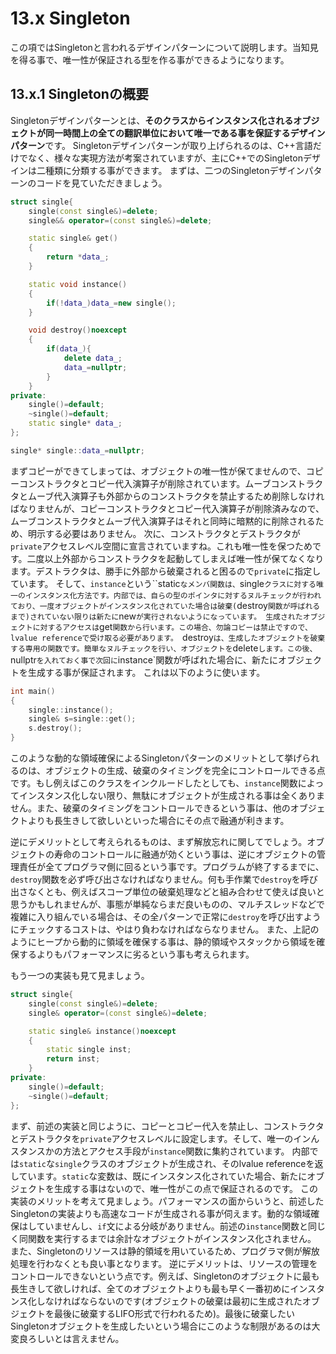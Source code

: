# 13.x Singleton
この項ではSingletonと言われるデザインパターンについて説明します。当知見を得る事で、唯一性が保証される型を作る事ができるようになります。

## 13.x.1 Singletonの概要
Singletonデザインパターンとは、**そのクラスからインスタンス化されるオブジェクトが同一時間上の全ての翻訳単位において唯一である事を保証するデザインパターン**です。
Singletonデザインパターンが取り上げられるのは、C++言語だけでなく、様々な実現方法が考案されていますが、主にC++でのSingletonデザインは二種類に分類する事ができます。
まずは、二つのSingletonデザインパターンのコードを見ていただきましょう。
```cpp
struct single{
    single(const single&)=delete;
    single&& operator=(const single&)=delete;

    static single& get()
    {
        return *data_;
    }

    static void instance()
    {
        if(!data_)data_=new single();
    }

    void destroy()noexcept
    {
        if(data_){
            delete data_;
            data_=nullptr;
        }
    }
private:
    single()=default;
    ~single()=default;
    static single* data_;
};

single* single::data_=nullptr;
```
まずコピーができてしまっては、オブジェクトの唯一性が保てませんので、コピーコンストラクタとコピー代入演算子が削除されています。ムーブコンストラクタとムーブ代入演算子も外部からのコンストラクタを禁止するため削除しなければなりませんが、コピーコンストラクタとコピー代入演算子が削除済みなので、ムーブコンストラクタとムーブ代入演算子はそれと同時に暗黙的に削除されるため、明示する必要はありません。
次に、コンストラクタとデストラクタが`private`アクセスレベル空間に宣言されていますね。これも唯一性を保つためです。二度以上外部からコンストラクタを起動してしまえば唯一性が保てなくなります。デストラクタは、勝手に外部から破棄されると困るので`private`に指定しています。
そして、`instance`という``static`なメンバ関数は、`single`クラスに対する唯一のインスタンス化方法です。内部では、自らの型のポインタに対するヌルチェックが行われており、一度オブジェクトがインスタンス化されていた場合は破棄(`destroy`関数が呼ばれるまで)されていない限りは新たに`new`が実行されないようになっています。
生成されたオブジェクトに対するアクセスは`get`関数から行います。この場合、勿論コピーは禁止ですので、lvalue referenceで受け取る必要があります。
`destroy`は、生成したオブジェクトを破棄する専用の関数です。簡単なヌルチェックを行い、オブジェクトを`delete`します。この後、`nullptr`を入れておく事で次回に`instance`関数が呼ばれた場合に、新たにオブジェクトを生成する事が保証されます。
これは以下のように使います。
```cpp
int main()
{
    single::instance();
    single& s=single::get();
    s.destroy();
}
```
このような動的な領域確保によるSingletonパターンのメリットとして挙げられるのは、オブジェクトの生成、破棄のタイミングを完全にコントロールできる点です。もし例えばこのクラスをインクルードしたとしても、`instance`関数によってインスタンス化しない限り、無駄にオブジェクトが生成される事は全くありません。また、破棄のタイミングをコントロールできるという事は、他のオブジェクトよりも長生きして欲しいといった場合にその点で融通が利きます。

逆にデメリットとして考えられるものは、まず解放忘れに関してでしょう。オブジェクトの寿命のコントロールに融通が効くという事は、逆にオブジェクトの管理責任が全てプログラマ側に回るという事です。プログラムが終了するまでに、`destroy`関数を必ず呼び出さなければなりません。何も手作業で`destroy`を呼び出さなくとも、例えばスコープ単位の破棄処理などと組み合わせて使えば良いと思うかもしれませんが、事態が単純ならまだ良いものの、マルチスレッドなどで複雑に入り組んでいる場合は、その全パターンで正常に`destroy`を呼び出すようにチェックするコストは、やはり負わなければならなりません。
また、上記のようにヒープから動的に領域を確保する事は、静的領域やスタックから領域を確保するよりもパフォーマンスに劣るという事も考えられます。

もう一つの実装も見て見ましょう。
```cpp
struct single{
    single(const single&)=delete;
    single& operator=(const single&)=delete;

    static single& instance()noexcept
    {
        static single inst;
        return inst;
    }
private:
    single()=default;
    ~single()=default;
};
```
まず、前述の実装と同じように、コピーとコピー代入を禁止し、コンストラクタとデストラクタを`private`アクセスレベルに設定します。そして、唯一のインんスタンスかの方法とアクセス手段が`instance`関数に集約されています。
内部では`static`な`single`クラスのオブジェクトが生成され、そのlvalue referenceを返しています。`static`な変数は、既にインスタンス化されていた場合、新たにオブジェクトを生成する事はないので、唯一性がこの点で保証されるのです。
この実装のメリットを考えて見ましょう。パフォーマンスの面からいうと、前述したSingletonの実装よりも高速なコードが生成される事が伺えます。動的な領域確保はしていませんし、`if`文による分岐がありません。前述の`instance`関数と同じく同関数を実行するまでは余計なオブジェクトがインスタンス化されません。
また、Singletonのリソースは静的領域を用いているため、プログラマ側が解放処理を行わなくとも良い事となります。
逆にデメリットは、リソースの管理をコントロールできないという点です。例えば、Singletonのオブジェクトに最も長生きして欲しければ、全てのオブジェクトよりも最も早く一番初めにインスタンス化しなければならないのです(オブジェクトの破棄は最初に生成されたオブジェクトを最後に破棄するLIFO形式で行われるため)。最後に破棄したいSingletonオブジェクトを生成したいという場合にこのような制限があるのは大変良ろしいとは言えません。

